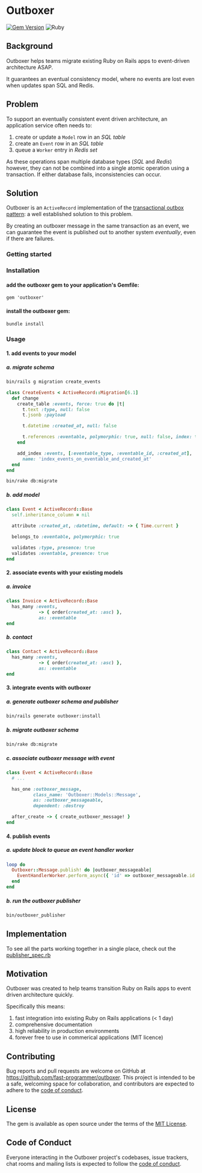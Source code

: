 # Outboxer

[![Gem Version](https://badge.fury.io/rb/outboxer.svg)](https://badge.fury.io/rb/outboxer)
![Ruby](https://github.com/fast-programmer/outboxer/actions/workflows/master.yml/badge.svg)

## Background

Outboxer helps teams migrate existing Ruby on Rails apps to event-driven architecture ASAP.

It guarantees an eventual consistency model, where no events are lost even when updates span SQL and Redis.

## Problem

To support an eventually consistent event driven architecture, an application service often needs to:

1. create or update a `Model` row in an _SQL table_
1. create an `Event` row in an _SQL table_
2. queue a `Worker` entry in _Redis set_


As these operations span multiple database types (_SQL_ and _Redis_) however, they can not be combined into a single atomic operation using a transaction. If either database fails, inconsistencies can occur.

## Solution

Outboxer is an `ActiveRecord` implementation of the [transactional outbox pattern](https://microservices.io/patterns/data/transactional-outbox.html): a well established solution to this problem.

By creating an outboxer message in the same transaction as an event, we can guarantee the event is published out to another system _eventually_, even if there are failures.

### Getting started

### Installation

#### add the outboxer gem to your application's Gemfile:

```
gem 'outboxer'
```

#### install the outboxer gem:

```
bundle install
```

### Usage

#### 1. add events to your model

##### a. migrate schema

```bash
bin/rails g migration create_events
```

```ruby
class CreateEvents < ActiveRecord::Migration[6.1]
  def change
    create_table :events, force: true do |t|
      t.text :type, null: false
      t.jsonb :payload

      t.datetime :created_at, null: false

      t.references :eventable, polymorphic: true, null: false, index: true
    end

    add_index :events, [:eventable_type, :eventable_id, :created_at],
      name: 'index_events_on_eventable_and_created_at'
  end
end
```

```bash
bin/rake db:migrate
```

##### b. add model

```ruby
class Event < ActiveRecord::Base
  self.inheritance_column = nil

  attribute :created_at, :datetime, default: -> { Time.current }

  belongs_to :eventable, polymorphic: true

  validates :type, presence: true
  validates :eventable, presence: true
end
```

#### 2. associate events with your existing models

##### a. invoice

```ruby
class Invoice < ActiveRecord::Base
  has_many :events,
            -> { order(created_at: :asc) },
            as: :eventable
end
```

##### b. contact

```ruby
class Contact < ActiveRecord::Base
  has_many :events,
            -> { order(created_at: :asc) },
            as: :eventable
end
```

#### 3. integrate events with outboxer

##### a. generate outboxer schema and publisher

```bash
bin/rails generate outboxer:install
```

##### b. migrate outboxer schema

```bash
bin/rake db:migrate
```

##### c. associate outboxer message with event

```ruby
class Event < ActiveRecord::Base
  # ...

  has_one :outboxer_message,
          class_name: 'Outboxer::Models::Message',
          as: :outboxer_messageable,
          dependent: :destroy

  after_create -> { create_outboxer_message! }
end
```

#### 4. publish events

##### a. update block to queue an event handler worker

```ruby
loop do
  Outboxer::Message.publish! do |outboxer_messageable|
    EventHandlerWorker.perform_async({ 'id' => outboxer_messageable.id })
  end
end
```

##### b. run the outboxer publisher

```bash
bin/outboxer_publisher
```


## Implementation

To see all the parts working together in a single place, check out the [publisher_spec.rb](https://github.com/fast-programmer/outboxer/blob/master/spec/outboxer/message_spec.rb)


## Motivation

Outboxer was created to help teams transition Ruby on Rails apps to event driven architecture quickly.

Specifically this means:

1. fast integration into existing Ruby on Rails applications (< 1 day)
2. comprehensive documentation
3. high reliability in production environments
4. forever free to use in commerical applications (MIT licence)

## Contributing

Bug reports and pull requests are welcome on GitHub at https://github.com/fast-programmer/outboxer. This project is intended to be a safe, welcoming space for collaboration, and contributors are expected to adhere to the [code of conduct](https://github.com/fast-programmer/outboxer/blob/main/CODE_OF_CONDUCT.md).

## License

The gem is available as open source under the terms of the [MIT License](https://opensource.org/licenses/MIT).

## Code of Conduct

Everyone interacting in the Outboxer project's codebases, issue trackers, chat rooms and mailing lists is expected to follow the [code of conduct](https://github.com/fast-programmer/outboxer/blob/main/CODE_OF_CONDUCT.md).
